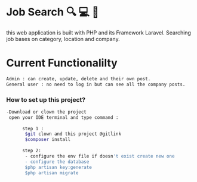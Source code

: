 # Job Search :mag: :computer: :briefcase:
 this web application is built with PHP and its Framework Laravel.
 Searching job bases on category, location and company.
 
# Current Functionalilty 
```bash
Admin : can create, update, delete and their own post.
General user : no need to log in but can see all the company posts.
```
### How to set up this project?
```bash
-Download or clown the project 
 open your IDE terminal and type command : 
 
      step 1 :
       $git clown and this project @gitlink
       $composer install
       
      step 2:
       - configure the env file if doesn't exist create new one 
       - configure the database 
       $php artisan key:generate
       $php artisan migrate
       
```

